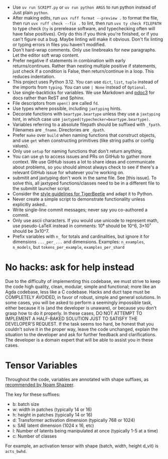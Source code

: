 - Use `uv run SCRIPT.py` or `uv run python ARGS` to run python instead of Just plain `python`.
- After making edits, run `uvx ruff format --preview .` to format the file, then run `uvx ruff check --fix .` to lint, then run `uvx ty check FILEPATH` to type check (`ty` is prerelease software, and typechecking often will have false positives). Only do this if you think you're finished, or if you can't figure out a bug. Maybe linting will make it obvious. Don't fix linting or typing errors in files you haven't modified.
- Don't hard-wrap comments. Only use linebreaks for new paragraphs. Let the editor soft wrap content.
- Prefer negative if statements in combination with early returns/continues. Rather than nesting multiple positive if statements, just check if a condition is False, then return/continue in a loop. This reduces indentation.
- This project uses Python 3.12. You can use `dict`, `list`, `tuple` instead of the imports from `typing`. You can use `| None` instead of `Optional`.
- Use single-backticks for variables. We use Markdown and [pdoc3](https://pdoc3.github.io/pdoc/) for docs rather than ReST and Sphinx.
- File descriptors from `open()` are called `fd`.
- Use types where possible, including `jaxtyping` hints.
- Decorate functions with `beartype.beartype` unless they use a `jaxtyping` hint, in which case use `jaxtyped(typechecker=beartype.beartype)`.
- Variables referring to a absolute filepath should be suffixed with `_fpath`. Filenames are `_fname`. Directories are `_dpath`.
- Prefer `make` over `build` when naming functions that construct objects, and use `get` when constructing primitives (like string paths or config values).
- Only use `setup` for naming functions that don't return anything.
- You can use `gh` to access issues and PRs on GitHub to gather more context. We use GitHub issues a lot to share ideas and communicate about problems, so you should almost always check to see if there's a relevant GitHub issue for whatever you're working on.
- submitit and jaxtyping don't work in the same file. See [this issue]. To solve this, all jaxtyped functions/classes need to be in a different file to the submitit launcher script.
- Consider the [style guidelines for TigerBeetle](https://github.com/tigerbeetle/tigerbeetle/blob/main/docs/TIGER_STYLE.md) and adapt it to Python.
- Never create a simple script to demonstrate functionality unless explicitly asked..
- Write single-line commit messages; never say you co-authored a commit.
- Only use ascii characters. If you would use unicode to represent math, use pseudo-LaTeX instead in comments: 10⁶ should be 10^6, 3×10⁷ should be 3x10^7.
- Prefix variables with `n_` for totals and cardinalities, but ignore it for dimensions `..._per_...` and dimensions. Examples: `n_examples`, `n_models`, but `tokens_per_example`, `examples_per_shard`

# No hacks: ask for help instead

Due to the difficulty of implementing this codebase, we must strive to keep the code high quality, clean, modular, simple and functional; more like an Agda codebase, less like a C codebase.
Hacks and duct tape must be COMPLETELY AVOIDED, in favor of robust, simple and general solutions.
In some cases, you will be asked to perform a seemingly impossible task, either because it is (and the developer is unaware), or because you don't grasp how to do it properly.
In these cases, DO NOT ATTEMPT TO IMPLEMENT A HALF-BAKED SOLUTION JUST TO SATISFY THE DEVELOPER'S REQUEST.
If the task seems too hard, be honest that you couldn't solve it in the proper way, leave the code unchanged, explain the situation to the developer and ask for further feedback and clarifications.
The developer is a domain expert that will be able to assist you in these cases.

# Tensor Variables

Throughout the code, variables are annotated with shape suffixes, as [recommended by Noam Shazeer](https://medium.com/@NoamShazeer/shape-suffixes-good-coding-style-f836e72e24fd).

The key for these suffixes:

- b: batch size
- w: width in patches (typically 14 or 16)
- h: height in patches (typically 14 or 16)
- d: Transformer activation dimension (typically 768 or 1024)
- s: SAE latent dimension (1024 x 16, etc)
- l: Number of latents being manipulated at once (typically 1-5 at a time)
- c: Number of classes

For example, an activation tensor with shape (batch, width, height d_vit) is `acts_bwhd`.
